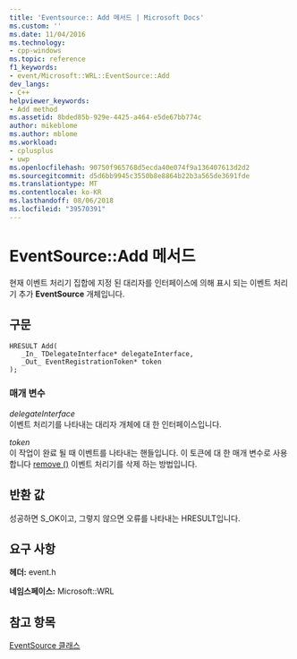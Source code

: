 ```yaml
---
title: 'Eventsource:: Add 메서드 | Microsoft Docs'
ms.custom: ''
ms.date: 11/04/2016
ms.technology:
- cpp-windows
ms.topic: reference
f1_keywords:
- event/Microsoft::WRL::EventSource::Add
dev_langs:
- C++
helpviewer_keywords:
- Add method
ms.assetid: 8bded85b-929e-4425-a464-e5de67bb774c
author: mikeblome
ms.author: mblome
ms.workload:
- cplusplus
- uwp
ms.openlocfilehash: 90750f965768d5ecda40e074f9a136407613d2d2
ms.sourcegitcommit: d5d6bb9945c3550b8e8864b22b3a565de3691fde
ms.translationtype: MT
ms.contentlocale: ko-KR
ms.lasthandoff: 08/06/2018
ms.locfileid: "39570391"
---
```

# <a name="eventsourceadd-method"></a>EventSource::Add 메서드
현재 이벤트 처리기 집합에 지정 된 대리자를 인터페이스에 의해 표시 되는 이벤트 처리기 추가 **EventSource** 개체입니다.  
  
## <a name="syntax"></a>구문  
  
```  
HRESULT Add(  
   _In_ TDelegateInterface* delegateInterface,  
   _Out_ EventRegistrationToken* token  
);  
```  
  
### <a name="parameters"></a>매개 변수  
 *delegateInterface*  
 이벤트 처리기를 나타내는 대리자 개체에 대 한 인터페이스입니다.  
  
 *token*  
 이 작업이 완료 될 때 이벤트를 나타내는 핸들입니다. 이 토큰에 대 한 매개 변수로 사용 합니다 [remove ()](../windows/eventsource-remove-method.md) 이벤트 처리기를 삭제 하는 방법입니다.  
  
## <a name="return-value"></a>반환 값  
 성공하면 S_OK이고, 그렇지 않으면 오류를 나타내는 HRESULT입니다.  
  
## <a name="requirements"></a>요구 사항  
 **헤더:** event.h  
  
 **네임스페이스:** Microsoft::WRL
 
 ## <a name="see-also"></a>참고 항목
 [EventSource 클래스](../windows/eventsource-class.md)